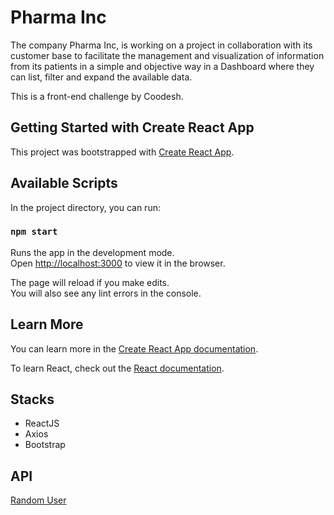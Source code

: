 # Pharma Inc

The company Pharma Inc, is working on a project in collaboration with its customer base to facilitate the management and visualization of information from its patients in a simple and objective way in a Dashboard where they can list, filter and expand the available data.

This is a front-end challenge by Coodesh.

## Getting Started with Create React App

This project was bootstrapped with [Create React App](https://github.com/facebook/create-react-app).

## Available Scripts

In the project directory, you can run:

### `npm start`

Runs the app in the development mode.\
Open [http://localhost:3000](http://localhost:3000) to view it in the browser.

The page will reload if you make edits.\
You will also see any lint errors in the console.

## Learn More

You can learn more in the [Create React App documentation](https://facebook.github.io/create-react-app/docs/getting-started).

To learn React, check out the [React documentation](https://reactjs.org/).

## Stacks

- ReactJS
- Axios
- Bootstrap

## API

[Random User](https://randomuser.me/documentation)
